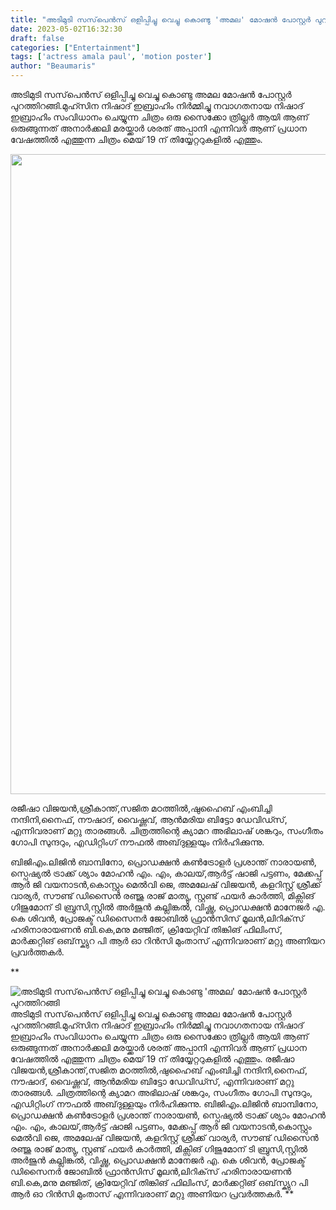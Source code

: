 ```yaml
---
title: "അടിമുടി സസ്‌പെൻസ് ഒളിപ്പിച്ചു വെച്ചു കൊണ്ടു 'അമല' മോഷൻ പോസ്റ്റർ പുറത്തിറങ്ങി"
date: 2023-05-02T16:32:30
draft: false
categories: ["Entertainment"]
tags: ['actress amala paul', 'motion poster']
author: "Beaumaris"
---
```


അടിമുടി സസ്‌പെൻസ് ഒളിപ്പിച്ചു വെച്ചു കൊണ്ടു അമല മോഷൻ പോസ്റ്റർ പുറത്തിറങ്ങി.മുഹ്സിന നിഷാദ് ഇബ്രാഹിം നിർമ്മിച്ചു നവാഗതനായ നിഷാദ് ഇബ്രാഹിം സംവിധാനം ചെയ്യുന്ന ചിത്രം ഒരു സൈക്കോ ത്രില്ലർ ആയി ആണ് ഒരുങ്ങുന്നത് അനാർക്കലി മരയ്ക്കാർ ശരത് അപ്പാനി എന്നിവർ ആണ് പ്രധാന വേഷത്തിൽ എത്തുന്ന ചിത്രം മെയ് 19 ന് തിയ്യേറ്ററുകളിൽ എത്തും.

<img class="size-large wp-image-394109 aligncenter" src="https://cdn.boolokam.com/articles/2023/05/fwfwffff3-513x1024.jpg" alt="" width="513" height="1024" />

രജീഷാ വിജയൻ,ശ്രീകാന്ത്,സജിത മഠത്തിൽ,ഷുഹൈബ്‌ എംബിച്ചി നന്ദിനി,നൈഫ്, നൗഷാദ്, വൈഷ്ണവ്, ആൻമരിയ ബിട്ടോ ഡേവിഡ്സ്, എന്നിവരാണ് മറ്റു താരങ്ങൾ. ചിത്രത്തിന്റെ ക്യാമറ അഭിലാഷ് ശങ്കറും, സംഗീതം ഗോപി സുന്ദറും, എഡിറ്റിംഗ് നൗഫൽ അബ്‌ദുള്ളയും നിർഹിക്കുന്നു.

ബിജിഎം.ലിജിൻ ബാമ്പിനോ, പ്രൊഡക്ഷൻ കൺട്രോളർ പ്രശാന്ത് നാരായൺ, സ്പെഷ്യൽ ട്രാക്ക് ശ്യാം മോഹൻ എം. എം, കാലയ്,ആർട്ട് ഷാജി പട്ടണം, മേക്കപ്പ് ആർ ജി വയനാടൻ,കൊസ്റ്റും മെൽവി ജെ, അമലേഷ് വിജയൻ, കളറിസ്റ്റ് ശ്രീക്ക് വാര്യർ, സൗണ്ട് ഡിസൈൻ രഞ്ജു രാജ് മാത്യു, സ്റ്റണ്ട് ഫയർ കാർത്തി, മിക്സിങ് ഗിജുമോന് ടി ബ്രുസി,സ്റ്റിൽ അർജുൻ കല്ലിങ്കൽ, വിഷ്ണു, പ്രൊഡക്ഷൻ മാനേജർ എ. കെ ശിവൻ, പ്രോജക്ട് ഡിസൈനർ ജോബിൽ ഫ്രാൻസിസ് മൂലൻ,ലിറിക്‌സ് ഹരിനാരായണൻ ബി.കെ,മനു മഞ്ജിത്, ക്രിയേറ്റിവ് തിങ്കിങ് ഫിലിംസ്, മാർക്കറ്റിങ് ഒബ്‌സ്ക്യുറ പി ആർ ഓ റിൻസി മുംതാസ് എന്നിവരാണ് മറ്റു അണിയറ പ്രവർത്തകർ.

**


![അടിമുടി സസ്‌പെൻസ് ഒളിപ്പിച്ചു വെച്ചു കൊണ്ടു 'അമല' മോഷൻ പോസ്റ്റർ പുറത്തിറങ്ങി](https://cdn.boolokam.com/articles/2023/05/fwfwffff3-513x1024.jpg)അടിമുടി സസ്‌പെൻസ് ഒളിപ്പിച്ചു വെച്ചു കൊണ്ടു അമല മോഷൻ പോസ്റ്റർ പുറത്തിറങ്ങി.മുഹ്സിന നിഷാദ് ഇബ്രാഹിം നിർമ്മിച്ചു നവാഗതനായ നിഷാദ് ഇബ്രാഹിം സംവിധാനം ചെയ്യുന്ന ചിത്രം ഒരു സൈക്കോ ത്രില്ലർ ആയി ആണ് ഒരുങ്ങുന്നത് അനാർക്കലി മരയ്ക്കാർ ശരത് അപ്പാനി എന്നിവർ ആണ് പ്രധാന വേഷത്തിൽ എത്തുന്ന ചിത്രം മെയ് 19 ന് തിയ്യേറ്ററുകളിൽ എത്തും. രജീഷാ വിജയൻ,ശ്രീകാന്ത്,സജിത മഠത്തിൽ,ഷുഹൈബ്‌ എംബിച്ചി നന്ദിനി,നൈഫ്, നൗഷാദ്, വൈഷ്ണവ്, ആൻമരിയ ബിട്ടോ ഡേവിഡ്സ്, എന്നിവരാണ് മറ്റു താരങ്ങൾ. ചിത്രത്തിന്റെ ക്യാമറ അഭിലാഷ് ശങ്കറും, സംഗീതം ഗോപി സുന്ദറും, എഡിറ്റിംഗ് നൗഫൽ അബ്‌ദുള്ളയും നിർഹിക്കുന്നു. ബിജിഎം.ലിജിൻ ബാമ്പിനോ, പ്രൊഡക്ഷൻ കൺട്രോളർ പ്രശാന്ത് നാരായൺ, സ്പെഷ്യൽ ട്രാക്ക് ശ്യാം മോഹൻ എം. എം, കാലയ്,ആർട്ട് ഷാജി പട്ടണം, മേക്കപ്പ് ആർ ജി വയനാടൻ,കൊസ്റ്റും മെൽവി ജെ, അമലേഷ് വിജയൻ, കളറിസ്റ്റ് ശ്രീക്ക് വാര്യർ, സൗണ്ട് ഡിസൈൻ രഞ്ജു രാജ് മാത്യു, സ്റ്റണ്ട് ഫയർ കാർത്തി, മിക്സിങ് ഗിജുമോന് ടി ബ്രുസി,സ്റ്റിൽ അർജുൻ കല്ലിങ്കൽ, വിഷ്ണു, പ്രൊഡക്ഷൻ മാനേജർ എ. കെ ശിവൻ, പ്രോജക്ട് ഡിസൈനർ ജോബിൽ ഫ്രാൻസിസ് മൂലൻ,ലിറിക്‌സ് ഹരിനാരായണൻ ബി.കെ,മനു മഞ്ജിത്, ക്രിയേറ്റിവ് തിങ്കിങ് ഫിലിംസ്, മാർക്കറ്റിങ് ഒബ്‌സ്ക്യുറ പി ആർ ഓ റിൻസി മുംതാസ് എന്നിവരാണ് മറ്റു അണിയറ പ്രവർത്തകർ. **
